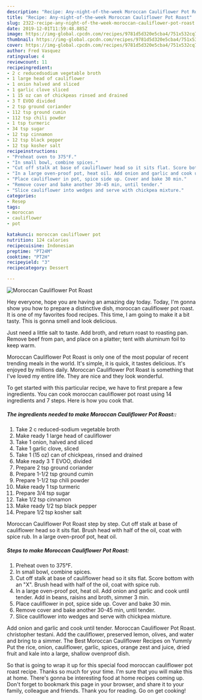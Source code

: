 ```yaml
---
description: "Recipe: Any-night-of-the-week Moroccan Cauliflower Pot Roast"
title: "Recipe: Any-night-of-the-week Moroccan Cauliflower Pot Roast"
slug: 2322-recipe-any-night-of-the-week-moroccan-cauliflower-pot-roast
date: 2019-12-01T11:59:48.885Z
image: https://img-global.cpcdn.com/recipes/9781d5d320e5cba4/751x532cq70/moroccan-cauliflower-pot-roast-recipe-main-photo.jpg
thumbnail: https://img-global.cpcdn.com/recipes/9781d5d320e5cba4/751x532cq70/moroccan-cauliflower-pot-roast-recipe-main-photo.jpg
cover: https://img-global.cpcdn.com/recipes/9781d5d320e5cba4/751x532cq70/moroccan-cauliflower-pot-roast-recipe-main-photo.jpg
author: Fred Vasquez
ratingvalue: 4
reviewcount: 11
recipeingredient:
- 2 c reducedsodium vegetable broth
- 1 large head of cauliflower
- 1 onion halved and sliced
- 1 garlic clove sliced
- 1 15 oz can of chickpeas rinsed and drained
- 3 T EVOO divided
- 2 tsp ground coriander
- 112 tsp ground cumin
- 112 tsp chili powder
- 1 tsp turmeric
- 34 tsp sugar
- 12 tsp cinnamon
- 12 tsp black pepper
- 12 tsp kosher salt
recipeinstructions:
- "Preheat oven to 375°F."
- "In small bowl, combine spices."
- "Cut off stalk at base of cauliflower head so it sits flat. Score bottom with an &#34;X&#34;. Brush head with half of the oil, coat with spice rub."
- "In a large oven-proof pot, heat oil. Add onion and garlic and cook until tender. Add in beans, raisins and broth, simmer 3 min."
- "Place cauliflower in pot, spice side up. Cover and bake 30 min."
- "Remove cover and bake another 30-45 min, until tender."
- "Slice cauliflower into wedges and serve with chickpea mixture."
categories:
- Resep
tags:
- moroccan
- cauliflower
- pot

katakunci: moroccan cauliflower pot
nutrition: 124 calories
recipecuisine: Indonesian
preptime: "PT24M"
cooktime: "PT2H"
recipeyield: "3"
recipecategory: Dessert

---
```



![Moroccan Cauliflower Pot Roast](https://img-global.cpcdn.com/recipes/9781d5d320e5cba4/751x532cq70/moroccan-cauliflower-pot-roast-recipe-main-photo.jpg)

Hey everyone, hope you are having an amazing day today. Today, I'm gonna show you how to prepare a distinctive dish, moroccan cauliflower pot roast. It is one of my favorites food recipes. This time, I am going to make it a bit tasty. This is gonna smell and look delicious.

Just need a little salt to taste. Add broth, and return roast to roasting pan. Remove beef from pan, and place on a platter; tent with aluminum foil to keep warm.

Moroccan Cauliflower Pot Roast is only one of the most popular of recent trending meals in the world. It's simple, it is quick, it tastes delicious. It's enjoyed by millions daily. Moroccan Cauliflower Pot Roast is something that I've loved my entire life. They are nice and they look wonderful.


To get started with this particular recipe, we have to first prepare a few ingredients. You can cook moroccan cauliflower pot roast using 14 ingredients and 7 steps. Here is how you cook that.

##### The ingredients needed to make Moroccan Cauliflower Pot Roast::

1. Take 2 c reduced-sodium vegetable broth
1. Make ready 1 large head of cauliflower
1. Take 1 onion, halved and sliced
1. Take 1 garlic clove, sliced
1. Take 1 (15 oz) can of chickpeas, rinsed and drained
1. Make ready 3 T EVOO, divided
1. Prepare 2 tsp ground coriander
1. Prepare 1-1/2 tsp ground cumin
1. Prepare 1-1/2 tsp chili powder
1. Make ready 1 tsp turmeric
1. Prepare 3/4 tsp sugar
1. Take 1/2 tsp cinnamon
1. Make ready 1/2 tsp black pepper
1. Prepare 1/2 tsp kosher salt


Moroccan Cauliflower Pot Roast step by step. Cut off stalk at base of cauliflower head so it sits flat. Brush head with half of the oil, coat with spice rub. In a large oven-proof pot, heat oil. 

##### Steps to make Moroccan Cauliflower Pot Roast:

1. Preheat oven to 375°F.
1. In small bowl, combine spices.
1. Cut off stalk at base of cauliflower head so it sits flat. Score bottom with an &#34;X&#34;. Brush head with half of the oil, coat with spice rub.
1. In a large oven-proof pot, heat oil. Add onion and garlic and cook until tender. Add in beans, raisins and broth, simmer 3 min.
1. Place cauliflower in pot, spice side up. Cover and bake 30 min.
1. Remove cover and bake another 30-45 min, until tender.
1. Slice cauliflower into wedges and serve with chickpea mixture.


Add onion and garlic and cook until tender. Moroccan Cauliflower Pot Roast. christopher testani. Add the cauliflower, preserved lemon, olives, and water and bring to a simmer. The Best Moroccan Cauliflower Recipes on Yummly Put the rice, onion, cauliflower, garlic, spices, orange zest and juice, dried fruit and kale into a large, shallow ovenproof dish. 

So that is going to wrap it up for this special food moroccan cauliflower pot roast recipe. Thanks so much for your time. I'm sure that you will make this at home. There's gonna be interesting food at home recipes coming up. Don't forget to bookmark this page in your browser, and share it to your family, colleague and friends. Thank you for reading. Go on get cooking!
